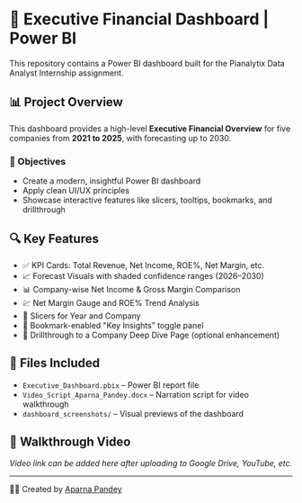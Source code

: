 
# 💼 Executive Financial Dashboard | Power BI

This repository contains a Power BI dashboard built for the Pianalytix Data Analyst Internship assignment.

## 📊 Project Overview

This dashboard provides a high-level **Executive Financial Overview** for five companies from **2021 to 2025**, with forecasting up to 2030.

### 🎯 Objectives
- Create a modern, insightful Power BI dashboard
- Apply clean UI/UX principles
- Showcase interactive features like slicers, tooltips, bookmarks, and drillthrough

## 🔍 Key Features

- ✅ KPI Cards: Total Revenue, Net Income, ROE%, Net Margin, etc.
- 📈 Forecast Visuals with shaded confidence ranges (2026–2030)
- 📊 Company-wise Net Income & Gross Margin Comparison
- 💹 Net Margin Gauge and ROE% Trend Analysis
- 🧭 Slicers for Year and Company
- 🔁 Bookmark-enabled "Key Insights" toggle panel
- 🔎 Drillthrough to a Company Deep Dive Page (optional enhancement)

## 📁 Files Included

- `Executive_Dashboard.pbix` – Power BI report file
- `Video_Script_Aparna_Pandey.docx` – Narration script for video walkthrough
- `dashboard_screenshots/` – Visual previews of the dashboard

## 🎥 Walkthrough Video

*Video link can be added here after uploading to Google Drive, YouTube, etc.*

---

👩‍💻 Created by [Aparna Pandey](https://www.linkedin.com/in/aparnapandeydatascientist)

